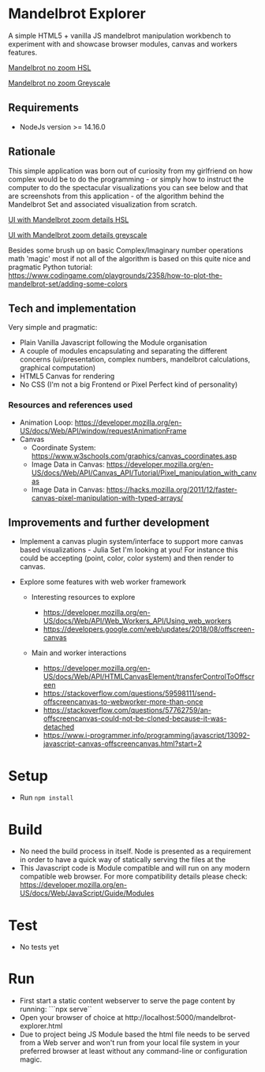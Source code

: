 # Mandelbrot Explorer 
A simple HTML5 + vanilla JS mandelbrot manipulation workbench to experiment with and showcase browser modules, canvas and workers features.

[Mandelbrot no zoom HSL](./images/mandelbrot_hsl.png)

[Mandelbrot no zoom Greyscale](./images/mandelbrot_grey_scale.png)

## Requirements
- NodeJs version >= 14.16.0

## Rationale
This simple application was born out of curiosity from my girlfriend on how complex would be to do the programming - or simply how to instruct the computer to do the spectacular visualizations you can see below and that are screenshots from this application - of the algorithm behind the Mandelbrot Set and associated visualization from scratch.

[UI with Mandelbrot zoom details HSL](./images/control_panel_zoom_detail.png)

[UI with Mandelbrot zoom details greyscale](./images/control_panel_zoom_detail_gs.png)

Besides some brush up on basic Complex/Imaginary number operations math 'magic' most if not all of the algorithm is based on this quite nice and pragmatic Python tutorial: https://www.codingame.com/playgrounds/2358/how-to-plot-the-mandelbrot-set/adding-some-colors

## Tech and implementation
Very simple and pragmatic:
- Plain Vanilla Javascript following the Module organisation
- A couple of modules encapsulating and separating the different concerns (ui/presentation, complex numbers, mandelbrot calculations, graphical computation)
- HTML5 Canvas for rendering
- No CSS (I'm not a big Frontend or Pixel Perfect kind of personality) 

### Resources and references used
- Animation Loop: https://developer.mozilla.org/en-US/docs/Web/API/window/requestAnimationFrame
- Canvas
  - Coordinate System: https://www.w3schools.com/graphics/canvas_coordinates.asp
  - Image Data in Canvas: https://developer.mozilla.org/en-US/docs/Web/API/Canvas_API/Tutorial/Pixel_manipulation_with_canvas
  - Image Data in Canvas: https://hacks.mozilla.org/2011/12/faster-canvas-pixel-manipulation-with-typed-arrays/

## Improvements and further development 
- Implement a canvas plugin system/interface to support more canvas based visualizations - Julia Set I'm looking at you! For instance this could be accepting (point, color, color system) and then render to canvas.

- Explore some features with web worker framework
  - Interesting resources to explore
    - https://developer.mozilla.org/en-US/docs/Web/API/Web_Workers_API/Using_web_workers
    - https://developers.google.com/web/updates/2018/08/offscreen-canvas

  - Main and worker interactions
    - https://developer.mozilla.org/en-US/docs/Web/API/HTMLCanvasElement/transferControlToOffscreen
    - https://stackoverflow.com/questions/59598111/send-offscreencanvas-to-webworker-more-than-once
    - https://stackoverflow.com/questions/57762759/an-offscreencanvas-could-not-be-cloned-because-it-was-detached
    - https://www.i-programmer.info/programming/javascript/13092-javascript-canvas-offscreencanvas.html?start=2

# Setup
- Run ```npm install```

# Build
- No need the build process in itself. Node is presented as a requirement in order to have a quick  way of statically serving the files at the 
- This Javascript code is Module compatible and will run on any modern compatible web browser. For more compatibility details please check: https://developer.mozilla.org/en-US/docs/Web/JavaScript/Guide/Modules

# Test
- No tests yet

# Run
- First start a static content webserver to serve the page content by running: ```npx serve``
- Open your browser of choice at http://localhost:5000/mandelbrot-explorer.html
- Due to project being JS Module based the html file needs to be served from a Web server and won't run from your local file system in your preferred browser at least without any command-line or configuration magic.